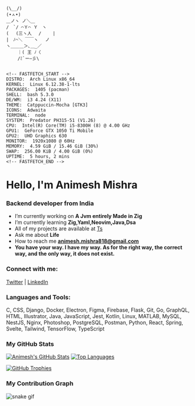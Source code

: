 ```
(\__/)                                                                        
(•ㅅ•)
＿ノヽ ノ＼＿
/　`/ ⌒Ｙ⌒ Ｙ　ヽ
( 　(三ヽ人　 /　　 |
|　ﾉ⌒＼ ￣￣ヽ　 ノ
ヽ＿＿＿＞､＿_／
　　 ｜( 王 ﾉ〈
　　 /ﾐ`ー―彡\


<!-- FASTFETCH_START -->
DISTRO:  Arch Linux x86_64
KERNEL:  Linux 6.12.38-1-lts
PACKAGES:  1405 (pacman)
SHELL:  bash 5.3.0
DE/WM:  i3 4.24 (X11)
THEME:  Catppuccin-Mocha [GTK3]
ICONS:  Adwaita
TERMINAL:  node
SYSTEM:  Predator PH315-51 (V1.26)
CPU:  Intel(R) Core(TM) i5-8300H (8) @ 4.00 GHz
GPU1:  GeForce GTX 1050 Ti Mobile
GPU2:  UHD Graphics 630
MONITOR:  1920x1080 @ 60Hz
MEMORY:  4.59 GiB / 15.46 GiB (30%)
SWAP:  256.00 KiB / 4.00 GiB (0%)
UPTIME:  5 hours, 2 mins
<!-- FASTFETCH_END -->
```


# Hello, I'm Animesh Mishra

### Backend developer from India

- I’m currently working on **A Jvm entirely Made in Zig**
- I’m currently learning **Zig,Yaml,Neovim,Java,Dsa**
- All of my projects are available at [Ts](https://ligmawhat.vercel.app/)
- Ask me about **Life**
- How to reach me **animesh.mishra818@gmail.com**
- **You have your way. I have my way. As for the right way, the correct way, and the only way, it does not exist.**

### Connect with me:

[Twitter](https://twitter.com/hotsince05) | [LinkedIn](https://linkedin.com/in/animesh-mishra)

### Languages and Tools:

C, CSS, Django, Docker, Electron, Figma, Firebase, Flask, Git, Go, GraphQL, HTML, Illustrator, Java, JavaScript, Jest, Kotlin, Linux, MATLAB, MySQL, NestJS, Nginx, Photoshop, PostgreSQL, Postman, Python, React, Spring, Svelte, Tailwind, TensorFlow, TypeScript

### My GitHub Stats

[![Animesh's GitHub Stats](https://github-readme-stats.vercel.app/api?username=aniismess&show_icons=true&theme=dark&hide_border=true&count_private=true)](https://github.com/animeshmishra)
[![Top Languages](https://github-readme-stats.vercel.app/api/top-langs/?username=aniismess&layout=compact&theme=dark&hide_border=true)](https://github.com/animeshmishra)

[![GitHub Trophies](https://github-profile-trophy.vercel.app/?username=aniismess&theme=dark)](https://github.com/animeshmishra)

### My Contribution Graph

![snake gif](https://github.com/aniismess/aniismess/blob/output/github-contribution-grid-snake.svg)

```
